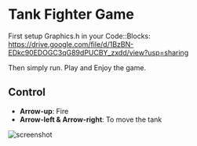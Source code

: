 # Tank Fighter Game

First setup Graphics.h in your Code::Blocks:
https://drive.google.com/file/d/1BzBN-EDkc90EDOGC3qG89dPUCBY_zxdd/view?usp=sharing


Then simply run.
Play and Enjoy the game.

## Control

- **Arrow-up**: Fire
- **Arrow-left & Arrow-right**: To move the tank

![screenshot](https://github.com/antorhawlader50/Tank-Fighter-Game-Graphics.h/blob/main/bin/Image/Screenshot_1.jpg)

